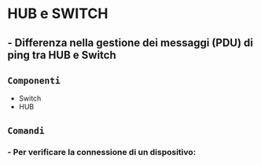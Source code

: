 # HUB e SWITCH
## - Differenza nella gestione dei messaggi (PDU) di ping tra HUB e Switch
## `Componenti`
- Switch
- HUB
## `Comandi`
### - Per verificare la connessione di un dispositivo:
 
